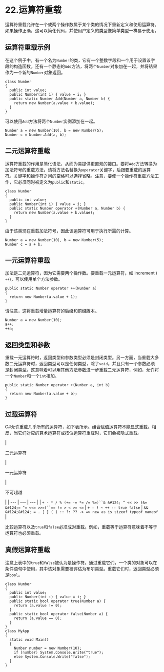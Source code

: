 # 22.运算符重载

运算符重载允许在一个或两个操作数属于某个类的情况下重新定义和使用运算符。如果操作正确，这可以简化代码，并使用户定义的类型像简单类型一样易于使用。

## 运算符重载示例

在这个例子中，有一个名为`Number`的类，它有一个整数字段和一个用于设置该字段的构造函数。还有一个静态的`Add`方法，将两个`Number`对象加在一起，并将结果作为一个新的`Number`对象返回。

```
class Number
{
  public int value;
  public Number(int i) { value = i; }
  public static Number Add(Number a, Number b) {
    return new Number(a.value + b.value);
  }
}

```

可以使用`Add`方法将两个`Number`实例添加在一起。

```
Number a = new Number(10), b = new Number(5);
Number c = Number.Add(a, b);

```

## 二元运算符重载

运算符重载的作用是简化语法，从而为类提供更直观的接口。要将`Add`方法转换为加法符号的重载方法，请将方法名替换为`operator`关键字，后跟要重载的运算符。关键字和操作符之间的空格可以选择省略。注意，要使一个操作符重载方法工作，它必须同时被定义为`public`和`static`。

```
class Number
{
  public int value;
  public Number(int i) { value = i; }
  public static Number operator +(Number a, Number b) {
    return new Number(a.value + b.value);
  }
}

```

由于该类现在重载加法符号，因此该运算符可用于执行所需的计算。

```
Number a = new Number(10), b = new Number(5);
Number c = a + b;

```

## 一元运算符重载

加法是二元运算符，因为它需要两个操作数。要重载一元运算符，如 increment ( `++`)，可以使用单个方法参数。

```
public static Number operator ++(Number a)
{
  return new Number(a.value + 1);
}

```

请注意，这将重载增量运算符的后缀和前缀版本。

```
Number a = new Number(10);
a++;
++a;

```

## 返回类型和参数

重载一元运算符时，返回类型和参数类型必须是封闭类型。另一方面，当重载大多数二元运算符时，返回类型可以是任何类型，除了`void`，并且只有一个参数必须是封闭类型。这意味着可以用其他方法参数进一步重载二元运算符，例如，允许将一个`Number`和一个`int`相加。

```
public static Number operator +(Number a, int b)
{
  return new Number(a.value + b);
}

```

## 过载运算符

C#允许重载几乎所有的运算符，如下表所示。组合赋值运算符不能显式重载。相反，当它们对应的算术运算符或按位运算符重载时，它们会被隐式重载。

<colgroup><col class="tcol1 align-left"> <col class="tcol2 align-left"> <col class="tcol3 align-left"></colgroup> 
| 

二元运算符

 | 

一元运算符

 | 

不可超越

 |
| --- | --- | --- |
| `+ - * / % (+= -= *= /= %=)``& &#124; ^ << >> (&= &#124;= ^= <<= >>=)``== != > < >= <=` | `+ - ! ~ ++ -- true false` | `&& &#124;&#124; = . [ ] ( ) :: ?: ?? -> => new as is sizeof typeof nameof` |

比较运算符以及`true`和`false`必须成对重载。例如，重载等于运算符意味着不等于运算符也必须重载。

## 真假运算符重载

注意上表中的`true`和`false`被认为是操作符。通过重载它们，一个类的对象可以在条件语句中使用，其中该对象需要被评估为布尔类型。重载它们时，返回类型必须是`bool`。

```
class Number
{
  public int value;
  public Number(int i) { value = i; }
  public static bool operator true(Number a) {
    return (a.value != 0);
  }
  public static bool operator false(Number a) {
    return (a.value == 0);
  }
}
class MyApp
{
  static void Main()
  {
    Number number = new Number(10);
    if (number) System.Console.Write("true");
    else System.Console.Write("false");
  }
}

```
